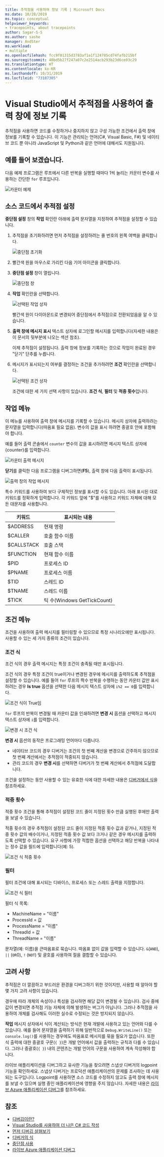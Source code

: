 ```yaml
---
title: 추적점을 사용하여 정보 기록 | Microsoft Docs
ms.date: 10/28/2019
ms.topic: conceptual
helpviewer_keywords:
- tracepoints, about tracepoints
author: Sagar-S-S
ms.author: sashe
manager: AndSter
ms.workload:
- multiple
ms.openlocfilehash: fcc9f01315d3783af1a1f124785cd74fafb215bf
ms.sourcegitcommit: 40bd5b27f247a07c2e2514acb293b23d6ce03c29
ms.translationtype: HT
ms.contentlocale: ko-KR
ms.lasthandoff: 10/31/2019
ms.locfileid: "73187305"
---
```

# <a name="log-info-to-the-output-window-using-tracepoints-in-visual-studio"></a>Visual Studio에서 추적점을 사용하여 출력 창에 정보 기록

추적점을 사용하면 코드를 수정하거나 중지하지 않고 구성 가능한 조건에서 출력 창에 정보를 기록할 수 있습니다. 이 기능은 관리되는 언어(C#, Visual Basic, F#) 및 네이티브 코드 뿐 아니라 JavaScript 및 Python과 같은 언어에 대해서도 지원됩니다.

## <a name="let39s-take-an-example"></a>예를 들어 보겠습니다.

다음 예제 프로그램은 루프에서 다른 반복을 실행할 때마다 1씩 늘리는 카운터 변수를 사용하는 간단한 `for` 루프입니다.

![카운터 예제](../debugger/media/counterexample.png "카운터 예제")

## <a name="set-tracepoints-in-source-code"></a>소스 코드에서 추적점 설정

**중단점 설정** 창의 **작업** 확인란 아래에 출력 문자열을 지정하여 추적점을 설정할 수 있습니다.

1. 추적점을 초기화하려면 먼저 추적점을 설정하려는 줄 번호의 왼쪽 여백을 클릭합니다.

   ![중단점 초기화](../debugger/media/breakpointinitialization.png "중단점 초기화")

2. 빨간색 원을 마우스로 가리킨 다음 기어 아이콘을 클릭합니다.
3. **중단점 설정** 창이 열립니다.

   ![중단점 창](../debugger/media/breakpointwindow.png "중단점 창")

4. **작업** 확인란을 선택합니다.

   ![선택된 작업 상자](../debugger/media/checkedactionsbox.png "선택된 작업 상자")

   빨간색 원이 다이아몬드로 변경되어 중단점에서 추적점으로 전환되었음을 알 수 있습니다.

5. **출력 창에 메시지 표시** 텍스트 상자에 로그인할 메시지를 입력합니다(자세한 내용은 이 문서의 뒷부분에 나오는 섹션 참조).

   이제 추적점이 설정됩니다. 출력 창에 정보를 기록하는 것으로 작업이 완료된 경우 &quot;닫기&quot; 단추를 누릅니다.

6. 메시지가 표시되는지 여부를 결정하는 조건을 추가하려면 **조건** 확인란을 선택합니다.

   ![선택된 조건 상자](../debugger/media/checkedconditionsbox.png "선택된 조건 상자")

   조건에 대한 세 가지 선택 사항이 있습니다. **조건 식**, **필터** 및 **적중 횟수**입니다.

## <a name="actions-menu"></a>작업 메뉴

이 메뉴를 사용하여 출력 창에 메시지를 기록할 수 있습니다. 메시지 상자에 출력하려는 문자열을 입력합니다(따옴표 필요 없음). 변수의 값을 표시 하려면 중괄호 안에 포함해야 합니다.

예를 들어 출력 콘솔에서 `counter` 변수의 값을 표시하려면 메시지 텍스트 상자에 {counter}를 입력합니다.

![카운터 출력 메시지](../debugger/media/counteroutputmessage.png "카운터 출력 메시지")

**닫기**를 클릭한 다음 프로그램을 디버그하면(**F5**), 출력 창에 다음 출력이 표시됩니다.

![출력 창의 작업 메시지](../debugger/media/actionsmessageinoutputwindow.png "출력 창의 작업 메시지")

특수 키워드를 사용하여 보다 구체적인 정보를 표시할 수도 있습니다. 아래 표시된 대로 키워드를 정확하게 입력합니다. 각 키워드 앞에 "$"를 사용하고 키워드 자체에 대해 모든 대문자를 사용합니다.

| 키워드 | 표시되는 내용 |
| --- | --- |
| $ADDRESS | 현재 명령 |
| $CALLER | 호출 함수 이름 |
| $CALLSTACK | 호출 스택 |
| $FUNCTION | 현재 함수 이름 |
| $PID | 프로세스 ID |
| $PNAME | 프로세스 이름 |
| $TID | 스레드 ID |
| $TNAME   | 스레드 이름 |
| $TICK | 틱 수(Windows GetTickCount) |

## <a name="conditions-menu"></a>조건 메뉴

조건을 사용하여 출력 메시지를 필터링할 수 있으므로 특정 시나리오에만 표시됩니다. 사용할 수 있는 세 가지 종류의 조건이 있습니다.

### <a name="conditional-expression"></a>조건 식
조건 식의 경우 출력 메시지는 특정 조건이 충족될 때만 표시됩니다.

조건 식의 경우 특정 조건이 true이거나 변경된 경우에 메시지를 출력하도록 추적점을 설정할 수 있습니다. 예를 들어 `for` 루프의 짝수 반복을 수행하는 동안 카운터 값만 표시하려는 경우 **Is true** 옵션을 선택한 다음 메시지 텍스트 상자에 `i%2 == 0`를 입력합니다.

![조건 식이 True임](../debugger/media/conditionalexpressionistrue.png "조건 식이 True임")

`for` 루프의 반복이 변경될 때 카운터 값을 인쇄하려면 **변경 시** 옵션을 선택하고 메시지 텍스트 상자에 `i`를 입력합니다.

![변경 시 조건 식](../debugger/media/conditionalexpressionwhenchanged.png "변경 시 조건 식")

**변경 시** 옵션의 동작은 프로그래밍 언어마다 다릅니다.

- 네이티브 코드의 경우 디버거는 조건의 첫 번째 계산을 변경으로 간주하지 않으므로 첫 번째 계산에서는 추적점이 적중되지 않습니다.
- 관리 코드의 경우 **변경 시**를 선택하면 디버거가 첫 번째 계산에서 추적점에 도달합니다.

조건을 설정하는 동안 사용할 수 있는 유효한 식에 대한 자세한 내용은 [디버거에서 식](expressions-in-the-debugger.md)을 참조하세요.

### <a name="hit-count"></a>적중 횟수
적중 횟수 조건을 통해 추적점이 설정된 코드 줄이 지정된 횟수 만큼 실행된 후에만 출력을 보낼 수 있습니다.

적중 횟수의 경우 추적점이 설정된 코드 줄이 지정된 적중 횟수 값과 같거나, 지정된 적중 횟수 값의 배수이거나, 지정된 적중 횟수 값 보다 크거나 같은 경우 메시지를 출력하도록 선택할 수 있습니다. 요구 사항에 가장 적합한 옵션을 선택하고 해당 반복을 나타내는 정수 값을 필드에 입력합니다(예: 5).

![조건 식 적중 횟수](../debugger/media/conditionalexpressionhitcount.png "조건 식 적중 횟수")

### <a name="filter"></a>필터
필터 조건에 대해 표시되는 디바이스, 프로세스 또는 스레드 출력을 지정합니다.

![조건 식 필터](../debugger/media/conditionalexpressionfilter.png "조건 식 필터")

필터 식 목록:

- MachineName = "이름"
- ProcessId = 값
- ProcessName = "이름"
- ThreadId = 값
- ThreadName = "이름"

문자열(예: 이름)을 큰따옴표로 묶습니다. 따옴표 없이 값을 입력할 수 있습니다. `&`(`AND`), `||` (`OR`0), `!` (`NOT`) 및 괄호를 사용하여 절을 결합할 수 있습니다.

## <a name="considerations"></a>고려 사항

추적점은 더 깔끔하고 부드러운 환경을 디버그하기 위한 것이지만, 사용할 때 알아야 할 몇 가지 고려 사항이 있습니다.

경우에 따라 개체의 속성이나 특성을 검사하면 해당 값이 변경될 수 있습니다. 검사 중에 값이 변경되면 추적점 기능 자체에 의해 발생하는 버그가 아닙니다. 그러나 추적점을 사용하여 개체를 검사해도 이러한 실수로 수정되는 것은 방지되지 않습니다.

**작업** 메시지 상자에서 식이 계산되는 방식은 현재 개발에 사용하고 있는 언어와 다를 수 있습니다. 예를 들어 문자열을 출력하기 위해 일반적으로 `Debug.WriteLine()` 또는 `console.log()`를 사용하는 경우에도 따옴표로 메시지를 묶을 필요가 없습니다. 또한 식 출력에 대한 중괄호 구문(`{ }`)은 개발 언어에서 값을 출력하는 규칙과 다를 수 있습니다. 그러나 중괄호(`{ }`) 내의 콘텐츠는 개발 언어의 구문을 사용하여 계속 작성해야 합니다.

라이브 애플리케이션을 디버그하고 유사한 기능을 찾으려면 스냅샷 디버거의 logpoint 기능을 확인하세요. 스냅샷 디버거는 프로덕션 애플리케이션의 문제를 조사하는 데 사용되는 도구입니다. Logpoint를 사용하면 소스 코드를 수정하지 않고도 출력 창에 메시지를 보낼 수 있으며 실행 중인 애플리케이션에 영향을 주지 않습니다. 자세한 내용은 [라이브 Azure 애플리케이션 디버그](../debugger/debug-live-azure-applications.md)를 참조하세요.

## <a name="see-also"></a>참조

- [디버깅이란?](../debugger/what-is-debugging.md)
- [Visual Studio를 사용하여 더 나은 C# 코드 작성](../debugger/write-better-code-with-visual-studio.md)
- [먼저 디버깅 살펴보기](../debugger/debugger-feature-tour.md)
- [디버거의 식](expressions-in-the-debugger.md)
- [중단점 사용](../debugger/using-breakpoints.md)
- [라이브 Azure 애플리케이션 디버그](../debugger/debug-live-azure-applications.md)
